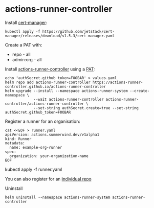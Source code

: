 # actions-runner-controller

Install [cert-manager](https://cert-manager.io/docs/installation/):

```
kubectl apply -f https://github.com/jetstack/cert-manager/releases/download/v1.5.3/cert-manager.yaml
```

Create a PAT with:

- repo - all
- admin:org - all

Install [actions-runner-controller](https://github.com/actions-runner-controller/actions-runner-controller) using a [PAT](https://github.com/actions-runner-controller/actions-runner-controller#setting-up-authentication-with-github-api):

```
echo 'authSecret.github_token=FOOBAR' > values.yaml
helm repo add actions-runner-controller https://actions-runner-controller.github.io/actions-runner-controller
helm upgrade --install --namespace actions-runner-system --create-namespace \
             --wait actions-runner-controller actions-runner-controller/actions-runner-controller \
             --set-string authSecret.create=true --set-string authSecret.github_token=FOOBAR
```

Register a runner for an organisation:

```
cat <<EOF > runner.yaml
apiVersion: actions.summerwind.dev/v1alpha1
kind: Runner
metadata:
  name: example-org-runner
spec:
  organization: your-organization-name
EOF
```

kubectl apply -f runner.yaml

You can also register for an [individual repo](https://github.com/actions-runner-controller/actions-runner-controller#repository-runners)

Uninstall

```
helm uninstall --namespace actions-runner-system actions-runner-controller
```
